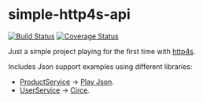 simple-http4s-api
=================

[![Build Status](https://travis-ci.org/gvolpe/simple-http4s-api.svg)](https://travis-ci.org/gvolpe/simple-http4s-api)
[![Coverage Status](https://coveralls.io/repos/gvolpe/simple-http4s-api/badge.svg?branch=master&service=github)](https://coveralls.io/github/gvolpe/simple-http4s-api?branch=master)

Just a simple project playing for the first time with [http4s](http://http4s.org/).

Includes Json support examples using different libraries:
* [ProductService](https://github.com/gvolpe/simple-http4s-api/blob/master/src/main/scala/com/gvolpe/api/service/ProductService.scala)	->	[Play Json](https://www.playframework.com/documentation/2.3.x/ScalaJson).
* [UserService](https://github.com/gvolpe/simple-http4s-api/blob/master/src/main/scala/com/gvolpe/api/service/UserService.scala) 	->	[Circe](https://github.com/travisbrown/circe).
